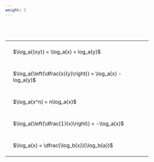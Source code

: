 ```yaml
---
weight: 3
---
```


#  
<br>
<style type="text/css">
#T_f9116 th.col_heading {
  text-align: left;
  font-size: 1em;
}
#T_f9116 td {
  text-align: left;
  font-size: 1em;
  padding: 1.5em;
}
#T_f9116_row0_col0, #T_f9116_row1_col0, #T_f9116_row2_col0, #T_f9116_row3_col0, #T_f9116_row4_col0 {
  width: 400px;
  white-space: pre-wrap;
}
</style>
<table id="T_f9116">
  <thead>
  </thead>
  <tbody>
    <tr>
      <td id="T_f9116_row0_col0" class="data row0 col0" >$\log_a{(xy)} = \log_a{x} + log_a{y}$</td>
    </tr>
    <tr>
      <td id="T_f9116_row1_col0" class="data row1 col0" >$\log_a{\left(\dfrac{x}{y}\right)} = \log_a{x} - log_a{y}$</td>
    </tr>
    <tr>
      <td id="T_f9116_row2_col0" class="data row2 col0" >$\log_a{x^n} = n\log_a{x}$</td>
    </tr>
    <tr>
      <td id="T_f9116_row3_col0" class="data row3 col0" >$\log_a{\left(\dfrac{1}{x}\right)} = -\log_a{x}$</td>
    </tr>
    <tr>
      <td id="T_f9116_row4_col0" class="data row4 col0" >$\log_a{x} = \dfrac{\log_b{x}}{\log_b{a}}$</td>
    </tr>
  </tbody>
</table>
